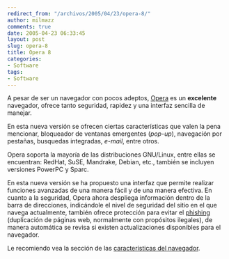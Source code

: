 ```yaml
---
redirect_from: "/archivos/2005/04/23/opera-8/"
author: milmazz
comments: true
date: 2005-04-23 06:33:45
layout: post
slug: opera-8
title: Opera 8
categories:
- Software
tags:
- Software
---
```


A pesar de ser un navegador con pocos adeptos, [Opera](http://www.opera.com) es
un **excelente** navegador, ofrece tanto seguridad, rapidez y una interfaz
sencilla de manejar.

En esta nueva versión se ofrecen ciertas características que valen la pena
mencionar, bloqueador de ventanas emergentes (_pop-up_), navegación por
pestañas, busquedas integradas, _e-mail_, entre otros.

Opera soporta la mayoría de las distribuciones GNU/Linux, entre ellas se
encuentran: RedHat, SuSE, Mandrake, Debian, etc., también se incluyen versiones
PowerPC y Sparc.

En esta nueva versión se ha propuesto una interfaz que permite realizar
funciones avanzadas de una manera fácil y de una manera efectiva. En cuanto a la
seguridad, Opera ahora despliega información dentro de la barra de direcciones,
indicándole el nivel de seguridad del sitio en el que navega actualmente,
también ofrece protección para evitar el
[phishing](http://es.wikipedia.org/wiki/Phishing) (duplicación de páginas web,
normalmente con propósitos ilegales), de manera automática se revisa si existen
actualizaciones disponibles para el navegador.

Le recomiendo vea la sección de las [características del
navegador](http://www.opera.com/features/).